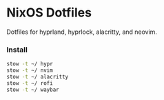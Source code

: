 # NixOS Dotfiles

Dotfiles for hyprland, hyprlock, alacritty, and neovim.

### Install

```sh
stow -t ~/ hypr
stow -t ~/ nvim
stow -t ~/ alacritty
stow -t ~/ rofi
stow -t ~/ waybar
```
